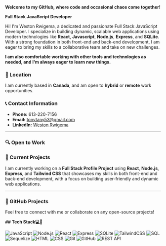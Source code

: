 **Welcome to my GitHub, where code and occasional chaos come together!**

**Full Stack JavaScript Developer**

Hi! I'm Weston Rwigema, a dedicated and passionate Full Stack JavaScript Developer. I specialize in building dynamic, scalable web applications using modern technologies like **React**, **Javascript**, **Node.js**, **Express**, and **SQLite**. With a strong foundation in both front-end and back-end development, I am eager to bring my skills to a collaborative team and take on new challenges.

**I am also comfortable working with other tools and technologies as needed, and I'm always eager to learn new things.**

### 📍 Location

I am currently based in **Canada**, and am open to **hybrid** or **remote** work opportunities.

### 📞 Contact Information

- **Phone:** 613-220-7156
- **Email:** tonytany53@gmail.com
- **LinkedIn:** [Weston Rwigema](https://www.linkedin.com/in/weston-rwigema-3029082b3/)
  
---

### 🔍 Open to Work

### 🌱 Current Projects

I am currently working on a **Full Stack Profile Project** using **React**, **Node.js**, **Express**, and **Tailwind CSS** that showcases my skills in both front-end and back-end development, 
with a focus on building user-friendly and dynamic web applications.

---

### 📂 GitHub Projects
Feel free to connect with me or collaborate on any open-source projects!


**## Tech Stack💻👾**

![JavaScript](https://img.shields.io/badge/JavaScript-ES6%2B-yellow?style=for-the-badge&logo=javascript&logoColor=white)
![Node.js](https://img.shields.io/badge/Node.js-339933?style=for-the-badge&logo=nodedotjs&logoColor=white)
![React](https://img.shields.io/badge/React-61DAFB?style=for-the-badge&logo=react&logoColor=black)
![Express](https://img.shields.io/badge/Express-000000?style=for-the-badge&logo=express&logoColor=white)
![SQLite](https://img.shields.io/badge/SQLite-003B57?style=for-the-badge&logo=sqlite&logoColor=white)
![TailwindCSS](https://img.shields.io/badge/TailwindCSS-06B6D4?style=for-the-badge&logo=tailwindcss&logoColor=white)
![SQL](https://img.shields.io/badge/SQL-4479A1?style=for-the-badge&logo=postgresql&logoColor=white)
![Sequelize](https://img.shields.io/badge/Sequelize-52B0E7?style=for-the-badge&logo=sequelize&logoColor=white)
![HTML](https://img.shields.io/badge/HTML5-E34F26?style=for-the-badge&logo=html5&logoColor=white)
![CSS](https://img.shields.io/badge/CSS3-1572B6?style=for-the-badge&logo=css3&logoColor=white)
![Git](https://img.shields.io/badge/Git-F05032?style=for-the-badge&logo=git&logoColor=white)
![GitHub](https://img.shields.io/badge/GitHub-181717?style=for-the-badge&logo=github&logoColor=white)
![REST API](https://img.shields.io/badge/REST%20API-FF6F00?style=for-the-badge&logo=postman&logoColor=white)

